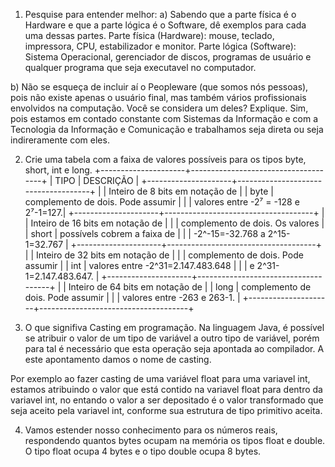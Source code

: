 1. Pesquise para entender melhor:
  a) Sabendo que a parte física é o Hardware e que a parte lógica é o Software, dê exemplos para cada uma dessas partes.
    Parte física (Hardware): mouse, teclado, impressora, CPU, estabilizador e monitor.
    Parte lógica (Software): Sistema Operacional, gerenciador de discos, programas de usuário e qualquer programa que seja executavel no computador.

  b) Não se esqueça de incluir aí o Peopleware (que somos nós pessoas), pois não existe apenas o usuário final, mas também
     vários profissionais envolvidos na computação. Você se considera um deles? Explique.
     Sim, pois estamos em contado constante com Sistemas da Informação e com a Tecnologia da Informação e Comunicação e trabalhamos seja direta
     ou seja indireramente com eles.

2. Crie uma tabela com a faixa de valores possíveis para os tipos byte, short, int e long.
    +---------------------+-------------------------------------+
    |        TIPO         |              DESCRIÇÃO              |
    +---------------------+-------------------------------------+
    |                     | Inteiro de 8 bits em notação de     |
    |        byte         | complemento de dois. Pode assumir   |
    |                     | valores entre -2⁷ = -128 e 2⁷-1=127.|
    +---------------------+-------------------------------------+
    |                     | Inteiro de 16 bits em notação de    |
    |                     | complemento de dois. Os valores     |
    |        short        | possívels cobrem a faixa de         |
    |                     | -2^-15=-32.768 a 2^15-1=32.767      |
    +---------------------+-------------------------------------+
    |                     | Inteiro de 32 bits em notação de    |
    |                     | complemento de dois. Pode assumir   |
    |         int         | valores entre -2^31=2.147.483.648   |
    |                     | e 2^31-1=2.147.483.647.             |
    +---------------------+-------------------------------------+
    |                     | Inteiro de 64 bits em notação de    |
    |         long        | complemento de dois. Pode assumir   |
    |                     | valores entre -263 e 263-1.         |
    +---------------------+-------------------------------------+

3. O que signifiva Casting em programação.
  Na linguagem Java, é possível se atribuir o valor de um tipo de variável
  a outro tipo de variável, porém para tal é necessário que esta operação
  seja apontada ao compilador. A este apontamento damos o nome de casting.

  Por exemplo ao fazer casting de uma variável float para uma variavel int,
  estamos atribuindo o valor que está contido na variavel float para dentro da
  variavel int, no entando o valor a ser depositado é o valor transformado que seja aceito pela variavel
  int, conforme sua estrutura de tipo primitivo aceita.

4. Vamos estender nosso conhecimento para os números reais, respondendo quantos bytes ocupam na memória os tipos float e double.
  O tipo float ocupa 4 bytes e o tipo double ocupa 8 bytes.
